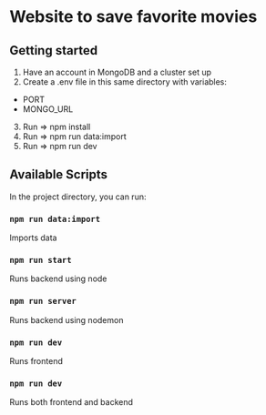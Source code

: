# Website to save favorite movies

## Getting started

1. Have an account in MongoDB and a cluster set up
2. Create a .env file in this same directory with variables:

- PORT
- MONGO_URL

3. Run => npm install
4. Run => npm run data:import
5. Run => npm run dev

## Available Scripts

In the project directory, you can run:

### `npm run data:import`

Imports data

### `npm run start`

Runs backend using node

### `npm run server`

Runs backend using nodemon

### `npm run dev`

Runs frontend

### `npm run dev`

Runs both frontend and backend
